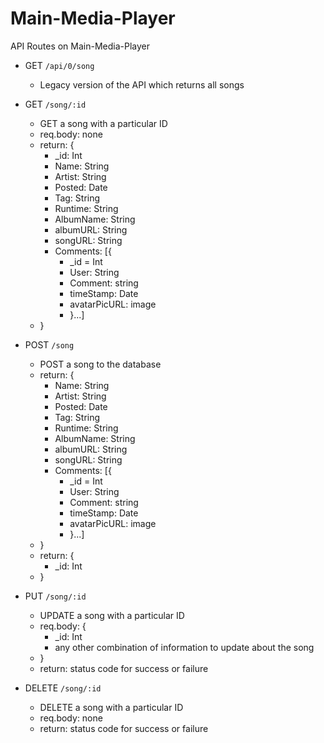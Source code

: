 # Main-Media-Player


API Routes on Main-Media-Player

- GET `/api/0/song`
    - Legacy version of the API which returns all songs 

- GET `/song/:id`
    - GET a song with a particular ID
    - req.body: none
    - return: {
        - _id: Int
	    - Name: String 
	    - Artist: String
	    - Posted: Date
	    - Tag: String
	    - Runtime: String
	    - AlbumName: String
	    - albumURL: String
	    - songURL: String
	    - Comments: [{
		    - _id = Int
			- User: String
			- Comment: string
			- timeStamp: Date
			- avatarPicURL: image
		    -   }...]
    - }

- POST `/song`
    - POST a song to the database
    - return: {
	    - Name: String 
	    - Artist: String
	    - Posted: Date
	    - Tag: String
	    - Runtime: String
	    - AlbumName: String
	    - albumURL: String
	    - songURL: String
	    - Comments: [{
		    - _id = Int
			- User: String
			- Comment: string
			- timeStamp: Date
			- avatarPicURL: image
		    -   }...]
    - }
    - return: {
        - _id: Int
    - }

- PUT `/song/:id`
    - UPDATE a song with a particular ID
    - req.body: {
        - _id: Int
        - any other combination of information to update about the song
    - }
    - return: status code for success or failure

- DELETE `/song/:id`
    - DELETE a song with a particular ID
    - req.body: none
    - return: status code for success or failure